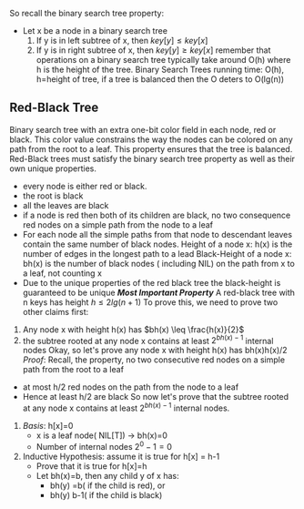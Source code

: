 So recall the binary search tree property:
- Let x be a node in a binary search tree
	1. If y is in left subtree of x, then $key[y]\leq key[x]$
	2. If y is in right subtree of x, then $key[y]\geq key[x]$
remember that operations on a binary search tree typically take around O(h) where h is the height of the tree. Binary Search Trees running time: O(h), h=height of tree, if a tree is balanced then the O deters to O(lg(n))
## Red-Black Tree 
Binary search tree with an extra one-bit color field in each node, red or black.
This color value constrains the way the nodes can be colored on any path from the root to a leaf. This property ensures that the tree is balanced. 
Red-Black trees must satisfy the binary search tree property as well as their own unique properties. 
- every node is either red or black.
- the root is black 
- all the leaves are black
- if a node is red then both of its children are black, no two consequence red nodes on a simple path from the node to a leaf
- For each node all the simple paths from that node to descendant leaves contain the same number of black nodes. 
Height of a node x: h(x) is the number of edges in the longest path to a lead 
Black-Height of a node x: bh(x) is the number of black nodes ( including NIL) on the path from x to a leaf, not counting x
- Due to the unique properties of the red black tree the black-height is guaranteed to be unique
***Most Important Property*** 
A red-black tree with n keys has height $h \leq 2lg(n+1)$ 
To prove this, we need to prove two other claims first: 
1. Any node x with height h(x) has $bh(x) \leq \frac{h(x)}{2}$ 
2. the subtree rooted at any node x contains at least $2^{bh(x)-1}$ internal nodes 
Okay, so let's prove any node x with height h(x) has bh(x)h(x)/2 
*Proof*:
Recall, the property, no two consecutive red nodes on a simple path from the root to a leaf
- at most h/2 red nodes on the path from the node to a leaf
- Hence at least h/2 are black 
So now let's prove that the subtree rooted at any node x contains at least $2^{bh(x)-1}$ internal nodes.
1. *Basis*: h[x]=0
	- x is a leaf node( NIL[T]) -> bh(x)=0
	- Number of internal nodes $2^0 -1 =0$ 
2. Inductive Hypothesis: assume it is true for h[x] = h-1
	-  Prove that it is true for h[x]=h
	- Let bh(x)=b, then any child y of x has:
		- bh(y) =b( if the child is red), or
		- bh(y) b-1( if the child is black) 
